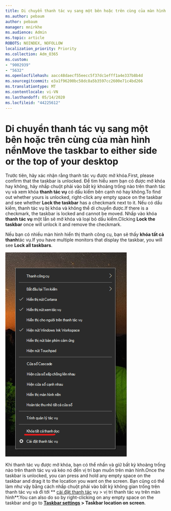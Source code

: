 ```yaml
---
title: Di chuyển thanh tác vụ sang một bên hoặc trên cùng của màn hình nền
ms.author: pebaum
author: pebaum
manager: mnirkhe
ms.audience: Admin
ms.topic: article
ROBOTS: NOINDEX, NOFOLLOW
localization_priority: Priority
ms.collection: Adm_O365
ms.custom:
- "9002939"
- "5632"
ms.openlocfilehash: aacc48daecf55eecc5f37dc1efff1a4e337b8b4d
ms.sourcegitcommit: e3a1f96200bc58dc8a5b3597cc2600e71c4bd266
ms.translationtype: MT
ms.contentlocale: vi-VN
ms.lasthandoff: 05/14/2020
ms.locfileid: "44225612"
---
```

# <a name="move-the-taskbar-to-either-side-or-the-top-of-your-desktop"></a><span data-ttu-id="b4bde-102">Di chuyển thanh tác vụ sang một bên hoặc trên cùng của màn hình nền</span><span class="sxs-lookup"><span data-stu-id="b4bde-102">Move the taskbar to either side or the top of your desktop</span></span>

<span data-ttu-id="b4bde-103">Trước tiên, hãy xác nhận rằng thanh tác vụ được mở khóa.</span><span class="sxs-lookup"><span data-stu-id="b4bde-103">First, please confirm that the taskbar is unlocked.</span></span> <span data-ttu-id="b4bde-104">Để tìm hiểu xem bạn có được mở khóa hay không, hãy nhấp chuột phải vào bất kỳ khoảng trống nào trên thanh tác vụ và xem khóa **thanh tác vụ** có dấu kiểm bên cạnh nó hay không.</span><span class="sxs-lookup"><span data-stu-id="b4bde-104">To find out whether yours is unlocked, right-click any empty space on the taskbar and see whether **Lock the taskbar** has a checkmark next to it.</span></span> <span data-ttu-id="b4bde-105">Nếu có dấu kiểm, thanh tác vụ bị khóa và không thể di chuyển được.</span><span class="sxs-lookup"><span data-stu-id="b4bde-105">If there is a checkmark, the taskbar is locked and cannot be moved.</span></span> <span data-ttu-id="b4bde-106">Nhấp vào khóa **thanh tác vụ** một lần sẽ mở khóa và loại bỏ dấu kiểm.</span><span class="sxs-lookup"><span data-stu-id="b4bde-106">Clicking **Lock the taskbar** once will unlock it and remove the checkmark.</span></span>

<span data-ttu-id="b4bde-107">Nếu bạn có nhiều màn hình hiển thị thanh công cụ, bạn sẽ thấy **khóa tất cả thanh**tác vụ.</span><span class="sxs-lookup"><span data-stu-id="b4bde-107">If you have multiple monitors that display the taskbar, you will see **Lock all taskbars**.</span></span>

![Khóa tất cả thanh dọc](media/lock-all-taskbars.png)

<span data-ttu-id="b4bde-109">Khi thanh tác vụ được mở khóa, bạn có thể nhấn và giữ bất kỳ khoảng trống nào trên thanh tác vụ và kéo nó đến vị trí bạn muốn trên màn hình.</span><span class="sxs-lookup"><span data-stu-id="b4bde-109">Once the taskbar is unlocked, you can press and hold any empty space on the taskbar and drag it to the location you want on the screen.</span></span> <span data-ttu-id="b4bde-110">Bạn cũng có thể làm như vậy bằng cách nhấp chuột phải vào bất kỳ không gian trống trên thanh tác vụ và đi tới \*\* [cài đặt thanh tác](ms-settings:taskbar?activationSource=GetHelp) vụ > vị trí thanh tác vụ trên màn hình\*\*.</span><span class="sxs-lookup"><span data-stu-id="b4bde-110">You can also do so by right-clicking on any empty space on the taskbar and go to **[Taskbar settings](ms-settings:taskbar?activationSource=GetHelp) > Taskbar location on screen**.</span></span>
